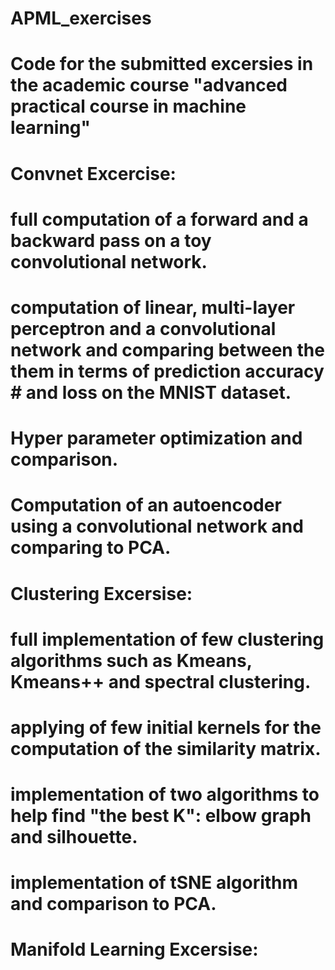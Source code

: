 # APML_exercises

# Code for the submitted excersies in the academic course "advanced practical course in machine learning"

# Convnet Excercise: 
# full computation of a forward and a backward pass on a toy convolutional network.
# computation of linear, multi-layer perceptron and a convolutional network and comparing between the them in terms of prediction accuracy # and loss on the MNIST dataset. 
# Hyper parameter optimization and comparison.
# Computation of an autoencoder using a convolutional network and comparing to PCA.

# Clustering Excersise:
# full implementation of few clustering algorithms such as Kmeans, Kmeans++ and spectral clustering.
# applying of few initial kernels for the computation of the similarity matrix.
# implementation of two algorithms to help find "the best K": elbow graph and silhouette.
# implementation of tSNE algorithm and comparison to PCA.

# Manifold Learning Excersise:
#
